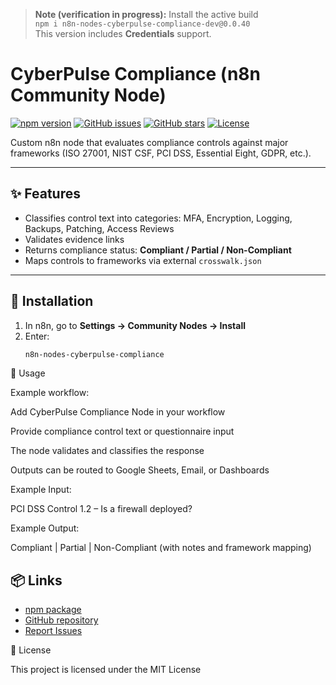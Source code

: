> **Note (verification in progress):** Install the active build  
> `npm i n8n-nodes-cyberpulse-compliance-dev@0.0.40`  
> This version includes **Credentials** support.

# CyberPulse Compliance (n8n Community Node)

[![npm version](https://img.shields.io/npm/v/n8n-nodes-cyberpulse-compliance.svg)](https://www.npmjs.com/package/n8n-nodes-cyberpulse-compliance)
[![GitHub issues](https://img.shields.io/github/issues/gitadta/n8n-nodes-cyberpulse-compliance)](https://github.com/gitadta/n8n-nodes-cyberpulse-compliance/issues)
[![GitHub stars](https://img.shields.io/github/stars/gitadta/n8n-nodes-cyberpulse-compliance)](https://github.com/gitadta/n8n-nodes-cyberpulse-compliance/stargazers)
[![License](https://img.shields.io/npm/l/n8n-nodes-cyberpulse-compliance.svg)](./LICENSE)

Custom n8n node that evaluates compliance controls against major frameworks (ISO 27001, NIST CSF, PCI DSS, Essential Eight, GDPR, etc.).

---

## ✨ Features
- Classifies control text into categories: MFA, Encryption, Logging, Backups, Patching, Access Reviews  
- Validates evidence links  
- Returns compliance status: **Compliant / Partial / Non-Compliant**  
- Maps controls to frameworks via external `crosswalk.json`  

---

## 🚀 Installation
1. In n8n, go to **Settings → Community Nodes → Install**  
2. Enter:
   ```bash
   n8n-nodes-cyberpulse-compliance
🔧 Usage

Example workflow:

Add CyberPulse Compliance Node in your workflow

Provide compliance control text or questionnaire input

The node validates and classifies the response

Outputs can be routed to Google Sheets, Email, or Dashboards

Example Input:

PCI DSS Control 1.2 – Is a firewall deployed?


Example Output:

Compliant | Partial | Non-Compliant (with notes and framework mapping)

## 📦 Links
- [npm package](https://www.npmjs.com/package/n8n-nodes-cyberpulse-compliance)
- [GitHub repository](https://github.com/gitadta/n8n-nodes-cyberpulse-compliance)
- [Report Issues](https://github.com/gitadta/n8n-nodes-cyberpulse-compliance/issues)


📜 License

This project is licensed under the MIT License
